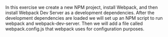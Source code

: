 In this exercise we create a new NPM project, install Webpack, and then install Webpack Dev Server as a development dependencies.  After the development dependencies are loaded we will set up an NPM script to run webpack and webpack-dev-server.  Then we will add a file called webpack.config.js that webpack uses for configuration purposes.
